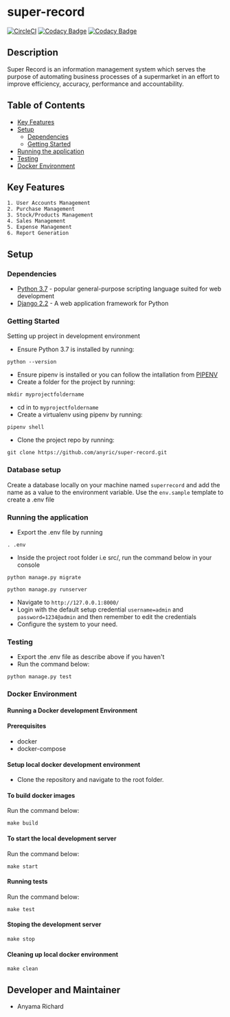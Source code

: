 # super-record
[![CircleCI](https://circleci.com/gh/anyric/super-record/tree/develop.svg?style=svg&circle-token=9a8691ee19049daa3538b4168d097e776dd4d0bc)](https://circleci.com/gh/anyric/super-record/tree/develop)
[![Codacy Badge](https://api.codacy.com/project/badge/Grade/fdc129400a8240d6b843ef4250be4279)](https://www.codacy.com?utm_source=github.com&amp;utm_medium=referral&amp;utm_content=anyric/super-record&amp;utm_campaign=Badge_Grade)
[![Codacy Badge](https://api.codacy.com/project/badge/Coverage/fdc129400a8240d6b843ef4250be4279)](https://www.codacy.com?utm_source=github.com&utm_medium=referral&utm_content=anyric/super-record&utm_campaign=Badge_Coverage)
## Description
Super Record is an information management system which serves the purpose of automating business processes of a supermarket in an effort to improve efficiency, accuracy, performance and accountability.

## Table of Contents
- [Key Features](#key-features)
- [Setup](#setup)
    - [Dependencies](#dependencies)
    - [Getting Started](#getting-started)
- [Running the application](#running-the-application)
- [Testing](#testing)
- [Docker Environment](#docker-environment)

## Key Features
    1. User Accounts Management
    2. Purchase Management 
    3. Stock/Products Management
    4. Sales Management
    5. Expense Management
    6. Report Generation 

## Setup
### Dependencies
* [Python 3.7](https://www.python.org/) - popular general-purpose scripting language suited for web development
* [Django 2.2](https://docs.djangoproject.com/en/2.2/) - A web application framework for Python

### Getting Started
Setting up project in development environment
* Ensure Python 3.7 is installed by running:
```
python --version
```
* Ensure pipenv is installed or you can follow the intallation from [PIPENV](https://docs.pipenv.org/)
* Create a folder for the project by running:
```
mkdir myprojectfoldername
```
* cd in to `myprojectfoldername`
* Create a virtualenv using pipenv by running:
```
pipenv shell
```
* Clone the project repo by running:
```
git clone https://github.com/anyric/super-record.git
```

### Database setup
Create a database locally on your machine named `superrecord` and add the name as a value to the environment variable. Use the `env.sample` template to create a .env file

### Running the application
* Export the .env file by running 
```
. .env
```
* Inside the project root folder i.e src/, run the command below in your console
```
python manage.py migrate

python manage.py runserver
```
* Navigate to `http://127.0.0.1:8000/`
* Login with the default setup credential `username=admin` and `password=1234@admin` and then remember to edit the credentials
* Configure the system to your need.

### Testing
* Export the .env file as describe above if you haven't 
* Run the command below:
```
python manage.py test
```

### Docker Environment
#### Running a Docker development Environment
#### Prerequisites
 - docker
 - docker-compose

#### Setup local docker development environment
* Clone the repository and navigate to the root folder.

#### To build docker images
Run the command below:
```
make build
```

#### To start the local development server
Run the command below:
```
make start
```

#### Running tests
Run the command below:
```
make test
```

#### Stoping the development server
```
make stop
```

#### Cleaning up local docker environment
```
make clean
```

## Developer and Maintainer
* Anyama Richard

